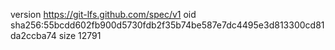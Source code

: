 version https://git-lfs.github.com/spec/v1
oid sha256:55bcdd602fb900d5730fdb2f35b74be587e7dc4495e3d813300cd81da2ccba74
size 12791
